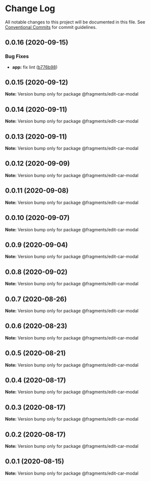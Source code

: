 # Change Log

All notable changes to this project will be documented in this file.
See [Conventional Commits](https://conventionalcommits.org) for commit guidelines.

## 0.0.16 (2020-09-15)


### Bug Fixes

* **app:** fix lint ([b776b98](https://github.com/Atlantis-Lab/shop-bmw-accessories/commit/b776b98e321e335a36129e1c38919e1e95765f9a))





## 0.0.15 (2020-09-12)

**Note:** Version bump only for package @fragments/edit-car-modal





## 0.0.14 (2020-09-11)

**Note:** Version bump only for package @fragments/edit-car-modal





## 0.0.13 (2020-09-11)

**Note:** Version bump only for package @fragments/edit-car-modal





## 0.0.12 (2020-09-09)

**Note:** Version bump only for package @fragments/edit-car-modal





## 0.0.11 (2020-09-08)

**Note:** Version bump only for package @fragments/edit-car-modal

## 0.0.10 (2020-09-07)

**Note:** Version bump only for package @fragments/edit-car-modal

## 0.0.9 (2020-09-04)

**Note:** Version bump only for package @fragments/edit-car-modal

## 0.0.8 (2020-09-02)

**Note:** Version bump only for package @fragments/edit-car-modal

## 0.0.7 (2020-08-26)

**Note:** Version bump only for package @fragments/edit-car-modal

## 0.0.6 (2020-08-23)

**Note:** Version bump only for package @fragments/edit-car-modal

## 0.0.5 (2020-08-21)

**Note:** Version bump only for package @fragments/edit-car-modal

## 0.0.4 (2020-08-17)

**Note:** Version bump only for package @fragments/edit-car-modal

## 0.0.3 (2020-08-17)

**Note:** Version bump only for package @fragments/edit-car-modal

## 0.0.2 (2020-08-17)

**Note:** Version bump only for package @fragments/edit-car-modal

## 0.0.1 (2020-08-15)

**Note:** Version bump only for package @fragments/edit-car-modal
